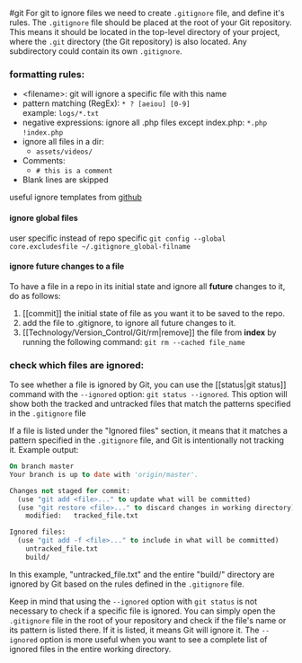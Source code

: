 #git 
For git to ignore files we need to create `.gitignore` file, and define it's rules.
The `.gitignore` file should be placed at the root of your Git repository. This means it should be located in the top-level directory of your project, where the `.git` directory (the Git repository) is also located.
Any subdirectory could contain its own `.gitignore`.

### formatting rules:
- \<filename\>: git will ignore a specific file with this name
- pattern matching (RegEx): `* ? [aeiou] [0-9]`  
	example: `logs/*.txt`
- negative expressions: ignore all .php files except index.php:
	`*.php`
	`!index.php`
- ignore all files in a dir: 
	- `assets/videos/`
- Comments:
	- `# this is a comment`
- Blank lines are skipped

useful ignore templates from [github](https://github.com/github/gitignore)

#### ignore global files
user specific instead of repo specific
`git config --global core.excludesfile ~/.gitignore_global-filname`

#### ignore future changes to a file
To have a file in a repo in its initial state and ignore all **future** changes to it, do as follows:
1. [[commit]] the initial state of file as you want it to be saved to the repo.
2. add the file to .gitignore, to ignore all future changes to it.
3. [[Technology/Version_Control/Git/rm|remove]] the file from **index** by running the following command:
	`git rm --cached file_name`

### check which files are ignored:
To see whether a file is ignored by Git, you can use the [[status|git status]] command with the `--ignored` option: `git status --ignored`. This option will show both the tracked and untracked files that match the patterns specified in the `.gitignore` file 

If a file is listed under the "Ignored files" section, it means that it matches a pattern specified in the `.gitignore` file, and Git is intentionally not tracking it. Example output:
```vb
On branch master
Your branch is up to date with 'origin/master'.

Changes not staged for commit:
  (use "git add <file>..." to update what will be committed)
  (use "git restore <file>..." to discard changes in working directory)
	modified:   tracked_file.txt

Ignored files:
  (use "git add -f <file>..." to include in what will be committed)
	untracked_file.txt
	build/
```
In this example, "untracked_file.txt" and the entire "build/" directory are ignored by Git based on the rules defined in the `.gitignore` file.

Keep in mind that using the `--ignored` option with `git status` is not necessary to check if a specific file is ignored. You can simply open the `.gitignore` file in the root of your repository and check if the file's name or its pattern is listed there. If it is listed, it means Git will ignore it. The `--ignored` option is more useful when you want to see a complete list of ignored files in the entire working directory.